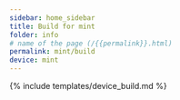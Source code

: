 ```yaml
---
sidebar: home_sidebar
title: Build for mint
folder: info
# name of the page (/{{permalink}}.html)
permalink: mint/build
device: mint
---
```

{% include templates/device_build.md %}
